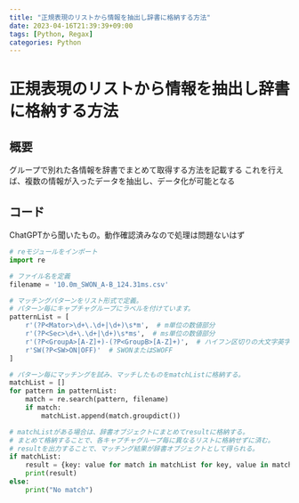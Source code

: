 ```yaml
---
title: "正規表現のリストから情報を抽出し辞書に格納する方法"
date: 2023-04-16T21:39:39+09:00
tags: [Python, Regax]
categories: Python
---
```


# 正規表現のリストから情報を抽出し辞書に格納する方法

## 概要

グループで別れた各情報を辞書でまとめて取得する方法を記載する
これを行えば、複数の情報が入ったデータを抽出し、データ化が可能となる

## コード

ChatGPTから聞いたもの。動作確認済みなので処理は問題ないはず

``` Python
# reモジュールをインポート
import re

# ファイル名を定義
filename = '10.0m_SWON_A-B_124.31ms.csv'

# マッチングパターンをリスト形式で定義。
# パターン毎にキャプチャグループにラベルを付けています。
patternList = [
    r'(?P<Mator>\d+\.\d+|\d+)\s*m',  # m単位の数値部分
    r'(?P<Sec>\d+\.\d+|\d+)\s*ms',  # ms単位の数値部分
    r'(?P<GroupA>[A-Z]+)-(?P<GroupB>[A-Z]+)',  # ハイフン区切りの大文字英字2文字
    r'SW(?P<SW>ON|OFF)'  # SWONまたはSWOFF
]

# パターン毎にマッチングを試み、マッチしたものをmatchListに格納する。
matchList = []
for pattern in patternList:
    match = re.search(pattern, filename)
    if match:
        matchList.append(match.groupdict())

# matchListがある場合は、辞書オブジェクトにまとめてresultに格納する。
# まとめて格納することで、各キャプチャグループ毎に異なるリストに格納せずに済む。
# resultを出力することで、マッチング結果が辞書オブジェクトとして得られる。
if matchList:
    result = {key: value for match in matchList for key, value in match.items()}
    print(result)
else:
    print("No match")
```